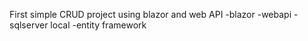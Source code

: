 First simple CRUD project using blazor and web API
-blazor
-webapi
-sqlserver local
-entity framework

